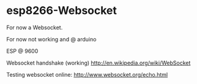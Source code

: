 esp8266-Websocket
=================

For now a Websocket. 

For now not working and @ arduino

ESP @ 9600

Websocket handshake (working)
http://en.wikipedia.org/wiki/WebSocket

Testing websocket online:
http://www.websocket.org/echo.html
